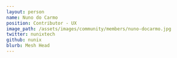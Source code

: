 ```yaml
---
layout: person
name: Nuno do Carmo
position: Contributor - UX
image_path: /assets/images/community/members/nuno-docarmo.jpg
twitter: nunixtech
github: nunix
blurb: Mesh Head
---
```

